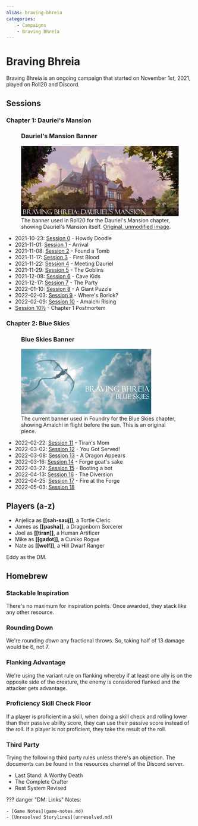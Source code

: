 ```yaml
---
alias: braving-bhreia
categories:
    - Campaigns
    - Braving Bhreia
---
```

# Braving Bhreia

Braving Bhreia is an ongoing campaign that started on November 1st, 2021, played on Roll20 and Discord.

## Sessions

### Chapter 1: Dauriel's Mansion

<figure class="infobox right">
  <h3>Dauriel's Mansion Banner</h3>
  <a href="/assets/images/dauriels-mansion-roll20-banner.jpg">
    <img src="/assets/images/dauriels-mansion-roll20-banner.jpg" />
  </a>
  <figcaption>
    The banner used in Roll20 for the Dauriel's Mansion chapter, showing Dauriel's Mansion itself. <a href="https://www.artstation.com/artwork/W2nxZQ">Original, unmodified image</a>.
  </figcaption>
</figure>

- 2021-10-23: [Session 0](sessions/session-0.md) - Howdy Doodle
- 2021-11-01: [Session 1](sessions/session-1.md) - Arrival
- 2021-11-08: [Session 2](sessions/session-2.md) - Found a Tomb
- 2021-11-17: [Session 3](sessions/session-3.md) - First Blood
- 2021-11-22: [Session 4](sessions/session-4.md) - Meeting Dauriel
- 2021-11-29: [Session 5](sessions/session-5.md) - The Goblins
- 2021-12-08: [Session 6](sessions/session-6.md) - Cave Kids
- 2021-12-17: [Session 7](sessions/session-7.md) - The Party
- 2022-01-10: [Session 8](sessions/session-8.md) - A Giant Puzzle
- 2022-02-03: [Session 9](sessions/session-9.md) - Where's Borlok?
- 2022-02-09: [Session 10](sessions/session-10.md) - Amalchi Rising
- [Session 10½](sessions/session-10.5.md) - Chapter 1 Postmortem

### Chapter 2: Blue Skies

<figure class="infobox right">
  <h3>Blue Skies Banner</h3>
  <a href="/assets/images/blue-skies-banner-full.png">
    <img src="/assets/images/blue-skies-banner-tiny.png" />
  </a>
  <figcaption>
    The current banner used in Foundry for the Blue Skies chapter, showing Amalchi in flight before the sun. This is an original piece.
  </figcaption>
</figure>

- 2022-02-22: [Session 11](sessions/session-11.md) - Tiran's Mom
- 2022-03-02: [Session 12](sessions/session-12.md) - You Got Served!
- 2022-03-08: [Session 13](sessions/session-13.md) - A Dragon Appears
- 2022-03-16: [Session 14](sessions/session-14.md) - Forge goat's sake
- 2022-03-22: [Session 15](sessions/session-15.md) - Booting a bot
- 2022-04-13: [Session 16](sessions/session-16.md) - The Diversion
- 2022-04-25: [Session 17](sessions/session-17.md) - Fire at the Forge
- 2022-05-03: [Session 18](sessions/session-18.md)

## Players (a-z)

- Anjelica as **[[sah-sauj]]**, a Tortle Cleric
- James as **[[pasha]]**, a Dragonborn Sorcerer
- Joel as **[[tiran]]**, a Human Artificer
- Mike as **[[gadot]]**, a Cuniko Rogue
- Nate as **[[wolf]]**, a Hill Dwarf Ranger

Eddy as the DM.

## Homebrew

### Stackable Inspiration

There's no maximum for inspiration points. Once awarded, they stack like any other resource.

### Rounding Down

We're rounding *down* any fractional throws. So, taking half of 13 damage would be 6, not 7.

### Flanking Advantage

We're using the variant rule on flanking whereby if at least one ally is on the opposite side of the creature, the enemy is considered flanked and the attacker gets advantage.

### Proficiency Skill Check Floor

If a player is proficient in a skill, when doing a skill check and rolling lower than their passive ability score, they can use their passive score instead of the roll. If a player is not proficient, they take the result of the roll.

### Third Party

Trying the following third party rules unless there's an objection. The documents can be found in the resources channel of the Discord server.

- Last Stand: A Worthy Death
- The Complete Crafter
- Rest System Revised

??? danger "DM: Links"
    Notes:

    - [Game Notes](game-notes.md)
    - [Unresolved Storylines](unresolved.md)
